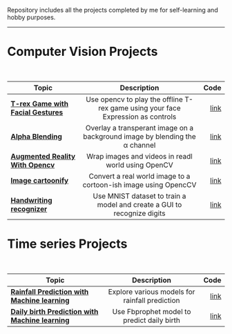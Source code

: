 Repository includes all the projects completed by me for self-learning and hobby purposes.

***
# Computer Vision Projects
<br>

| Topic                                                    | Description                                                                                         | Code          |
| -------------                                            |:-------------:                                                                                      | -----:        |
| [**T-rex Game with Facial Gestures**](https://github.com/Suhas-Prabhu/Artificial-Intelligence/tree/master/Computer%20Vision%20projects/T_Rex_Game_Facial_Gestures) | Use opencv to play the offline T-rex game using your face Expression as controls  |[link](https://github.com/Suhas-Prabhu/Artificial-Intelligence/blob/master/Computer%20Vision%20projects/T_Rex_Game_Facial_Gestures/T-Rex%20game.ipynb)|
| [**Alpha Blending**](https://github.com/Suhas-Prabhu/Artificial-Intelligence/tree/master/Computer%20Vision%20projects/Alpha-bending) | Overlay a transperant image on a background image by blending the &alpha; channel  |[link](https://github.com/Suhas-Prabhu/Artificial-Intelligence/blob/master/Computer%20Vision%20projects/Alpha-bending/main.py)|
| [**Augmented Reality With Opencv**](https://github.com/Suhas-Prabhu/Artificial-Intelligence/tree/master/Computer%20Vision%20projects/Augmented%20reality%20with%20opencv) | Wrap images and videos in readl world using OpenCV  |[link](https://github.com/Suhas-Prabhu/Artificial-Intelligence/blob/master/Computer%20Vision%20projects/Augmented%20reality%20with%20opencv/aruco_detector.py)|
| [**Image cartoonify**](https://github.com/Suhas-Prabhu/Artificial-Intelligence/tree/master/Computer%20Vision%20projects/cartooning) | Convert a real world image to a cortoon-ish image using OpencCV |[link](https://github.com/Suhas-Prabhu/Artificial-Intelligence/blob/master/Computer%20Vision%20projects/cartooning/main.py)|
| [**Handwriting recognizer**](https://github.com/Suhas-Prabhu/Artificial-Intelligence/tree/master/Computer%20Vision%20projects/digit%20recognizer) | Use MNIST dataset to train a model and create a GUI to recognize digits |[link](https://github.com/Suhas-Prabhu/Artificial-Intelligence/blob/master/Computer%20Vision%20projects/digit%20recognizer/main.py)|


# Time series Projects
<br>

| Topic                                                    | Description                                                                                         | Code          |
| -------------                                            |:-------------:                                                                                      | -----:        |
| [**Rainfall Prediction with Machine learning**](https://github.com/Suhas-Prabhu/Artificial-Intelligence/tree/master/Time%20series%20Forcasting/Rainfall%20prediction) | Explore various models for rainfall prediction  |[link](https://github.com/Suhas-Prabhu/Artificial-Intelligence/blob/master/Time%20series%20Forcasting/Rainfall%20prediction/main.ipynb)|
|[**Daily birth Prediction with Machine learning**](https://github.com/Suhas-Prabhu/Artificial-Intelligence/tree/master/Time%20series%20Forcasting/Daily%20birth%20forcasting)| Use Fbprophet model to predict daily birth |[link](https://github.com/Suhas-Prabhu/Artificial-Intelligence/blob/master/Time%20series%20Forcasting/Daily%20birth%20forcasting/main.ipynb)|
